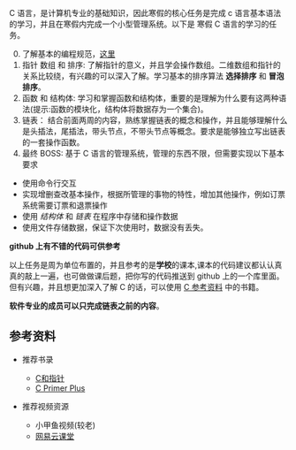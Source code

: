  C 语言，是计算机专业的基础知识，因此寒假的核心任务是完成 c 语言基本语法的学习，并且在寒假内完成一个小型管理系统。以下是
 寒假 C 语言的学习的任务。
 
   0. 了解基本的编程规范，[这里](./rule.pdf)
   1. 指针  数组 和 排序:
      了解指针的意义，并且学会操作数组。二维数组和指针的关系比较绕，有兴趣的可以深入了解。学习基本的排序算法 **选择排序** 和 **冒泡排序**。
   2. 函数  和 结构体:
     学习和掌握函数和结构体，重要的是理解为什么要有这两种语法(提示:函数的模块化，结构体将数据存为一个集合)。
   3. 链表：
       结合前面两周的内容，熟练掌握链表的概念和操作，并且能够理解什么是头插法，尾插法，带头节点，不带头节点等概念。要求是能够独立写出链表的一套操作函数。
   4. 最终 BOSS: 基于 C 语言的管理系统，管理的东西不限，但需要实现以下基本要求
  * 使用命令行交互 
  * 实现增删查改基本操作，根据所管理的事物的特性，增加其他操作，例如订票系统需要订票和退票操作 
  * 使用 *结构体* 和 *链表* 在程序中存储和操作数据
  * 使用文件存储数据，保证下次使用时，数据没有丢失。
  
  **github 上有不错的代码可供参考**
  
  以上任务是周为单位布置的，并且参考的是**学校**的课本,课本的代码建议都认认真真的敲上一遍，也可做做课后题，把你写的代码推送到 github 上的一个库里面。
但有兴趣，并且想更加深入了解 C 的话，可以使用 [C 参考资料](#参考资料) 中的书籍。

  **软件专业的成员可以只完成链表之前的内容**。
  
  
## 参考资料

*  推荐书录
   - [C和指针](http://book.douban.com/subject/3012360/)
   - [C Primer Plus](http://book.douban.com/subject/1240002/)
   
* 推荐视频资源
   - 小甲鱼视频(较老)
   - [网易云课堂](http://study.163.com/)
